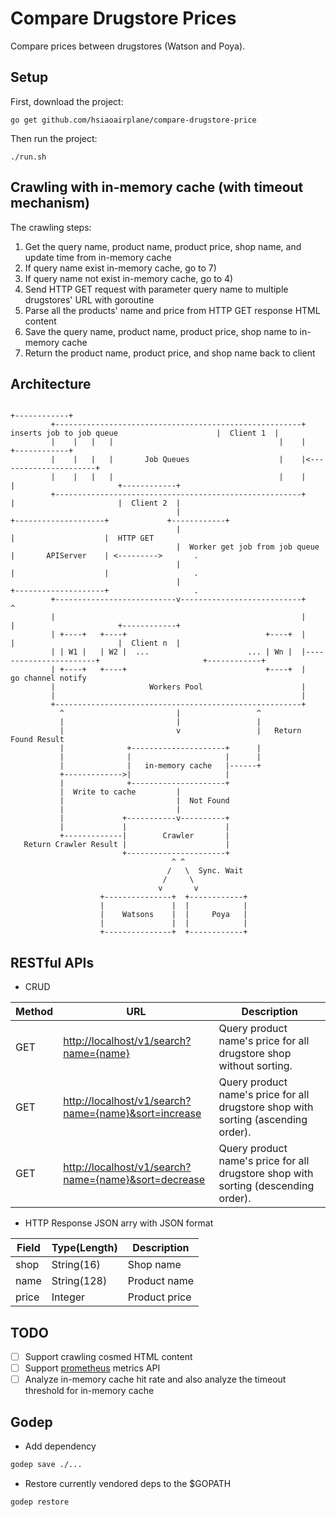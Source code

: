 # Compare Drugstore Prices

Compare prices between drugstores (Watson and Poya).

## Setup

First, download the project:

    go get github.com/hsiaoairplane/compare-drugstore-price


Then run the project:

    ./run.sh

## Crawling with in-memory cache (with timeout mechanism)

The crawling steps:
1) Get the query name, product name, product price, shop name, and update time from in-memory cache
2) If query name exist in-memory cache, go to 7)
3) If query name not exist in-memory cache, go to 4)
4) Send HTTP GET request with parameter query name to multiple drugstores' URL with goroutine
5) Parse all the products' name and price from HTTP GET response HTML content
6) Save the query name, product name, product price, shop name to in-memory cache
7) Return the product name, product price, and shop name back to client

## Architecture                                                                                                                                                                                                                                                
                                                                                                                     +------------+             
             +-------------------------------------------------------+ inserts job to job queue                      |  Client 1  |             
             |    |   |   |                                     |    |                                               +------------+             
             |    |   |   |       Job Queues                    |    |<----------------------+                                                  
             |    |   |   |                                     |    |                       |                       +------------+             
             +-------------------------------------------------------+                       |                       |  Client 2  |             
                                         |                                        +--------------------+             +------------+             
                                         |                                        |                    |  HTTP GET                                     
                                         |  Worker get job from job queue         |       APIServer    | <--------->       .                    
                                         |                                        |                    |                   .                    
                                         |                                        +--------------------+                   .                    
             +---------------------------v---------------------------+                       ^                                                  
             |                                                       |                       |                       +------------+             
             | +----+   +----+                               +----+  |                       |                       |  Client n  |             
             | | W1 |   | W2 |  ...                      ... | Wn |  |-----------------------+                       +------------+             
             | +----+   +----+                               +----+  |    go channel notify                                                     
             |                     Workers Pool                      |                                                                          
             |                                                       |                                                                          
             +-------------------------------------------------------+                                                                          
               ^                         |                 ^                                                                                        
               |                         |                 |                                                                                        
               |                         v                 |   Return Found Result                                                                  
               |              +---------------------+      |                                                                                        
               |              |                     |      |                                                                                        
               |              |   in-memory cache   |------+                                                                                        
               +------------->|                     |                                                                                           
               |              +---------------------+                                                                                           
               |  Write to cache         |                                                                                                      
               |                         |  Not Found                                                                                           
               |                         |                                                                                                      
               |             +-----------v----------+                                                                                           
               |             |                      |                                                                                           
               +-------------|        Crawler       |                                                                                           
       Return Crawler Result |                      |                                                                                           
                             +----------------------+                                                                                           
                                        ^ ^                                                                                                     
                                       /   \  Sync. Wait                                                                                        
                                      /     \                                                                                                   
                                     v       v                                                                                                  
                        +---------------+  +------------+                                                                                       
                        |               |  |            |                                                                                       
                        |    Watsons    |  |     Poya   |                                                                                       
                        |               |  |            |                                                                                       
                        +---------------+  +------------+                                                                                       
                                                                                                                                                
                                                                                                                                                

## RESTful APIs

* CRUD

|    Method   |     URL     | Description |
|-------------|-------------|-------------|
| GET | <http://localhost/v1/search?name={name}> | Query product name's price for all drugstore shop without sorting. |
| GET | <http://localhost/v1/search?name={name}&sort=increase> | Query product name's price for all drugstore shop with sorting (ascending order). |
| GET | <http://localhost/v1/search?name={name}&sort=decrease> | Query product name's price for all drugstore shop with sorting (descending order). |

* HTTP Response JSON arry with JSON format

|    Field     | Type(Length) |  Description |
|--------------|--------------|--------------|
|     shop     |  String(16)  |   Shop name  |
|     name     |  String(128) | Product name |
|     price    |  Integer     | Product price|

## TODO

* [ ] Support crawling cosmed HTML content
* [ ] Support [prometheus](https://prometheus.io) metrics API
* [ ] Analyze in-memory cache hit rate and also analyze the timeout threshold for in-memory cache

## Godep

* Add dependency

```sh
godep save ./...
```

* Restore currently vendored deps to the $GOPATH

```sh
godep restore
```
